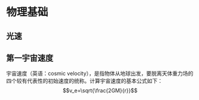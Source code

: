 # 物理基础

## 光速

## 第一宇宙速度
宇宙速度（英语：cosmic velocity），是指物体从地球出发，要脱离天体重力场的四个较有代表性的初始速度的统称。计算宇宙速度的基本公式如下：
$$v_e=\sqrt{\frac{2GM}{r}}$$